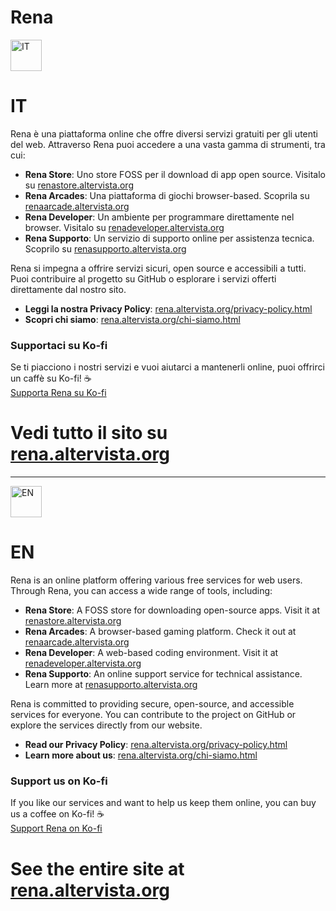 # Rena

<img src="https://renaarcade.altervista.org/flagit.png" alt="IT" width="50">

# IT

Rena è una piattaforma online che offre diversi servizi gratuiti per gli utenti del web. Attraverso Rena puoi accedere a una vasta gamma di strumenti, tra cui:  

- **Rena Store**: Uno store FOSS per il download di app open source. Visitalo su [renastore.altervista.org](https://renastore.altervista.org)  
- **Rena Arcades**: Una piattaforma di giochi browser-based. Scoprila su [renaarcade.altervista.org](https://renaarcade.altervista.org)  
- **Rena Developer**: Un ambiente per programmare direttamente nel browser. Visitalo su [renadeveloper.altervista.org](https://renadeveloper.altervista.org)  
- **Rena Supporto**: Un servizio di supporto online per assistenza tecnica. Scoprilo su [renasupporto.altervista.org](https://renasupporto.altervista.org)  

Rena si impegna a offrire servizi sicuri, open source e accessibili a tutti. Puoi contribuire al progetto su GitHub o esplorare i servizi offerti direttamente dal nostro sito.  

-  **Leggi la nostra Privacy Policy**: [rena.altervista.org/privacy-policy.html](https://rena.altervista.org/privacy-policy.html)  
-  **Scopri chi siamo**: [rena.altervista.org/chi-siamo.html](https://rena.altervista.org/chi-siamo.html)  

### Supportaci su Ko-fi  
Se ti piacciono i nostri servizi e vuoi aiutarci a mantenerli online, puoi offrirci un caffè su Ko-fi! ☕  
[Supporta Rena su Ko-fi](https://ko-fi.com/renaofficialtech)  

# Vedi tutto il sito su [rena.altervista.org](https://rena.altervista.org)   

---

<img src="https://renaarcade.altervista.org/flagen.png" alt="EN" width="50">

# EN

Rena is an online platform offering various free services for web users. Through Rena, you can access a wide range of tools, including:  

- **Rena Store**: A FOSS store for downloading open-source apps. Visit it at [renastore.altervista.org](https://renastore.altervista.org)  
- **Rena Arcades**: A browser-based gaming platform. Check it out at [renaarcade.altervista.org](https://renaarcade.altervista.org)  
- **Rena Developer**: A web-based coding environment. Visit it at [renadeveloper.altervista.org](https://renadeveloper.altervista.org)  
- **Rena Supporto**: An online support service for technical assistance. Learn more at [renasupporto.altervista.org](https://renasupporto.altervista.org)  

Rena is committed to providing secure, open-source, and accessible services for everyone. You can contribute to the project on GitHub or explore the services directly from our website.  

-  **Read our Privacy Policy**: [rena.altervista.org/privacy-policy.html](https://rena.altervista.org/privacy-policy.html)  
-  **Learn more about us**: [rena.altervista.org/chi-siamo.html](https://rena.altervista.org/chi-siamo.html)  

###  Support us on Ko-fi  
If you like our services and want to help us keep them online, you can buy us a coffee on Ko-fi! ☕  
[Support Rena on Ko-fi](https://ko-fi.com/renaofficialtech)  

# See the entire site at [rena.altervista.org](https://rena.altervista.org)    
